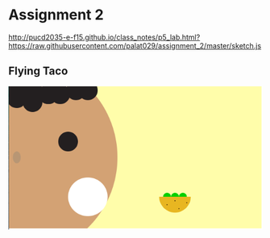 # Assignment 2

http://pucd2035-e-f15.github.io/class_notes/p5_lab.html?https://raw.githubusercontent.com/palat029/assignment_2/master/sketch.js

## Flying Taco

![output.png](screen_2.png)
